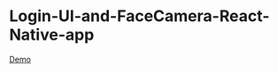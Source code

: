 # Login-UI-and-FaceCamera-React-Native-app

[Demo](https://user-images.githubusercontent.com/67002427/145668290-a95c2d9f-5943-45a3-a955-7d5c13ad936a.mp4)

